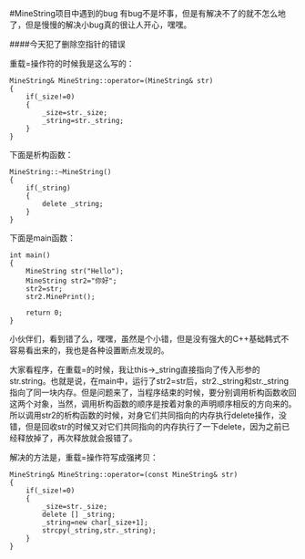 #MineString项目中遇到的bug
有bug不是坏事，但是有解决不了的就不怎么地了，但是慢慢的解决小bug真的很让人开心，嘿嘿。

####今天犯了删除空指针的错误

重载=操作符的时候我是这么写的：

	MineString& MineString::operator=(MineString& str)
	{
		if(_size!=0)
		{
			_size=str._size;
			_string=str._string;
		}
	}
	
下面是析构函数：

	MineString::~MineString()
	{
		if(_string)
		{
			delete _string;
		}
	}
下面是main函数：

	int main()
	{
		MineString str("Hello");
		MineString str2="你好";
		str2=str;
		str2.MinePrint();
		
		return 0;
	}
	
小伙伴们，看到错了么，嘿嘿，虽然是个小错，但是没有强大的C++基础韩式不容易看出来的，我也是各种设置断点发现的。

大家看程序，在重载=的时候，我让this->_string直接指向了传入形参的str.string。也就是说，在main中，运行了str2=str后，str2._string和str._string指向了同一块内存。但是问题来了，当程序结束的时候，要分别调用析构函数收回这两个对象，当然，调用析构函数的顺序是按着对象的声明顺序相反的方向来的。所以调用str2的析构函数的时候，对身它们共同指向的内存执行delete操作，没错，但是回收str的时候又对它们共同指向的内存执行了一下delete，因为之前已经释放掉了，再次释放就会报错了。

解决的方法是，重载=操作符写成强拷贝：

	MineString& MineString::operator=(const MineString& str)
	{
		if(_size!=0)
		{
			_size=str._size;
			delete [] _string;
			_string=new char[_size+1];
			strcpy(_string,str._string);
		}
	}